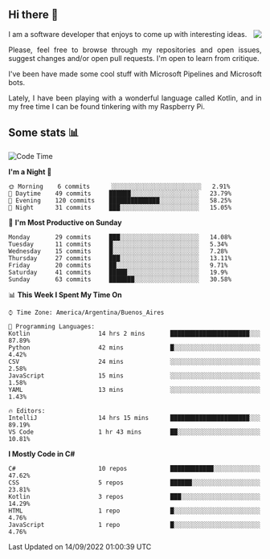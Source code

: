 ## Hi there :slightly_smiling_face:

<img src="https://github-readme-stats.vercel.app/api?username=victorgrycuk&show_icons=true&count_private=true&title_color=F7941E&icon_color=F7941E" align="right">

<p align="justify">
I am a software developer that enjoys to come up with interesting ideas.
<p/>

<p align= "justify">
Please, feel free to browse through my repositories and open issues, suggest changes and/or open pull requests. I'm open to learn from critique.
<p/>


<p align= "justify">
I've been have made some cool stuff with Microsoft Pipelines and Microsoft bots.
<p/>

<p align= "justify">
Lately, I have been playing with a wonderful language called Kotlin, and in my free time I can be found tinkering with my Raspberry Pi.
<p/>

## Some stats :bar_chart:
<!--START_SECTION:waka-->
![Code Time](http://img.shields.io/badge/Code%20Time-1%2C131%20hrs%2040%20mins-blue)

**I'm a Night 🦉** 

```text
🌞 Morning    6 commits      ░░░░░░░░░░░░░░░░░░░░░░░░░   2.91% 
🌆 Daytime    49 commits     ██████░░░░░░░░░░░░░░░░░░░   23.79% 
🌃 Evening    120 commits    ██████████████░░░░░░░░░░░   58.25% 
🌙 Night      31 commits     ███░░░░░░░░░░░░░░░░░░░░░░   15.05%

```
📅 **I'm Most Productive on Sunday** 

```text
Monday       29 commits     ███░░░░░░░░░░░░░░░░░░░░░░   14.08% 
Tuesday      11 commits     █░░░░░░░░░░░░░░░░░░░░░░░░   5.34% 
Wednesday    15 commits     █░░░░░░░░░░░░░░░░░░░░░░░░   7.28% 
Thursday     27 commits     ███░░░░░░░░░░░░░░░░░░░░░░   13.11% 
Friday       20 commits     ██░░░░░░░░░░░░░░░░░░░░░░░   9.71% 
Saturday     41 commits     █████░░░░░░░░░░░░░░░░░░░░   19.9% 
Sunday       63 commits     ███████░░░░░░░░░░░░░░░░░░   30.58%

```


📊 **This Week I Spent My Time On** 

```text
⌚︎ Time Zone: America/Argentina/Buenos_Aires

💬 Programming Languages: 
Kotlin                   14 hrs 2 mins       ██████████████████████░░░   87.89% 
Python                   42 mins             █░░░░░░░░░░░░░░░░░░░░░░░░   4.42% 
CSV                      24 mins             ░░░░░░░░░░░░░░░░░░░░░░░░░   2.58% 
JavaScript               15 mins             ░░░░░░░░░░░░░░░░░░░░░░░░░   1.58% 
YAML                     13 mins             ░░░░░░░░░░░░░░░░░░░░░░░░░   1.43%

🔥 Editors: 
IntelliJ                 14 hrs 15 mins      ██████████████████████░░░   89.19% 
VS Code                  1 hr 43 mins        ██░░░░░░░░░░░░░░░░░░░░░░░   10.81%

```

**I Mostly Code in C#** 

```text
C#                       10 repos            ████████████░░░░░░░░░░░░░   47.62% 
CSS                      5 repos             ██████░░░░░░░░░░░░░░░░░░░   23.81% 
Kotlin                   3 repos             ███░░░░░░░░░░░░░░░░░░░░░░   14.29% 
HTML                     1 repo              █░░░░░░░░░░░░░░░░░░░░░░░░   4.76% 
JavaScript               1 repo              █░░░░░░░░░░░░░░░░░░░░░░░░   4.76%

```



 Last Updated on 14/09/2022 01:00:39 UTC
<!--END_SECTION:waka-->
